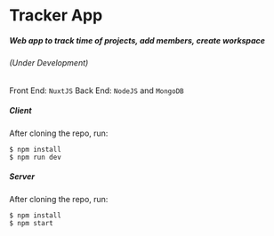 # Tracker App
##### Web app to track time of projects, add members, create workspace
###### (Under Development) 

Front End: `NuxtJS`
Back End: `NodeJS` and `MongoDB`

##### Client
After cloning the repo, run:
```
$ npm install
$ npm run dev
```

##### Server
After cloning the repo, run:
```
$ npm install
$ npm start
```
